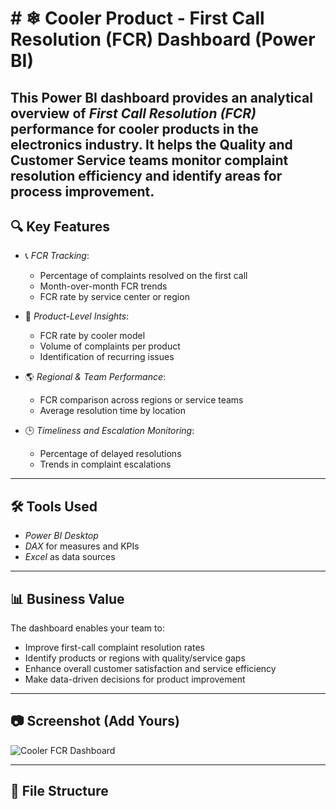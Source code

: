 # # ❄ Cooler Product - First Call Resolution (FCR) Dashboard (Power BI)

This Power BI dashboard provides an analytical overview of *First Call Resolution (FCR)* performance for cooler products in the electronics industry.
It helps the Quality and Customer Service teams monitor complaint resolution efficiency and identify areas for process improvement.
---
## 🔍 Key Features
- 📞 *FCR Tracking*:
  - Percentage of complaints resolved on the first call
  - Month-over-month FCR trends
  - FCR rate by service center or region

- 🧊 *Product-Level Insights*:
  - FCR rate by cooler model
  - Volume of complaints per product
  - Identification of recurring issues

- 🌎 *Regional & Team Performance*:
  - FCR comparison across regions or service teams
  - Average resolution time by location

- 🕒 *Timeliness and Escalation Monitoring*:
  - Percentage of delayed resolutions
  - Trends in complaint escalations
---
## 🛠 Tools Used
- *Power BI Desktop*
- *DAX* for measures and KPIs
- *Excel* as data sources
---
## 📊 Business Value

The dashboard enables your team to:
- Improve first-call complaint resolution rates
- Identify products or regions with quality/service gaps
- Enhance overall customer satisfaction and service efficiency
- Make data-driven decisions for product improvement
---
## 📷 Screenshot (Add Yours)

![Cooler FCR Dashboard](images/dashboard_preview.png)

---

## 📁 File Structure
